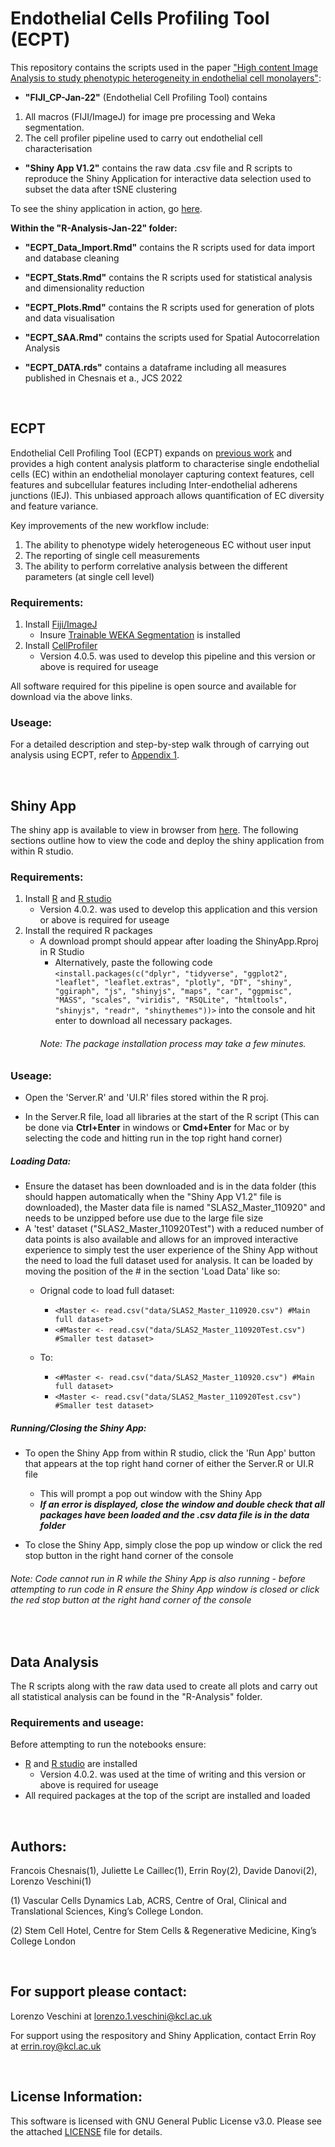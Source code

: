 # Endothelial Cells Profiling Tool (ECPT)

This repository contains the scripts used in the paper ["High content Image Analysis to study phenotypic heterogeneity in endothelial cell monolayers"](https://www.biorxiv.org/content/10.1101/2020.11.17.362277v4):

- **"FIJI_CP-Jan-22"** (Endothelial Cell Profiling Tool) contains
1) All macros (FIJI/ImageJ) for image pre processing and Weka segmentation.
2) The cell profiler pipeline used to carry out endothelial cell characterisation

- **"Shiny App V1.2"** contains the raw data .csv file and R scripts to reproduce the Shiny Application for interactive data selection
 used to subset the data after tSNE clustering

 To see the shiny application in action, go [here](https://errin.shinyapps.io/ECPT_Shiny_App/).

 **Within the "R-Analysis-Jan-22" folder:**

- **"ECPT_Data_Import.Rmd"** contains the R scripts used for data import and database cleaning

- **"ECPT_Stats.Rmd"** contains the R scripts used for statistical analysis and dimensionality reduction

- **"ECPT_Plots.Rmd"** contains the R scripts used for generation of plots and data visualisation

- **"ECPT_SAA.Rmd"** contains the scripts used for Spatial Autocorrelation Analysis  

- **"ECPT_DATA.rds"** contains a dataframe including all measures published in Chesnais et a., JCS 2022

&nbsp;


## ECPT
Endothelial Cell Profiling Tool (ECPT) expands on [previous work](https://journals.sagepub.com/doi/10.1177/2472555218820848) and provides a
high content analysis platform to characterise single endothelial cells (EC) within an endothelial monolayer capturing context features, cell features and subcellular features including Inter-endothelial adherens junctions (IEJ). This unbiased approach allows quantification of EC diversity and feature variance.

Key improvements of the new workflow include:
1) The ability to phenotype widely heterogeneous EC without user input
2) The reporting of single cell measurements  
3) The ability to perform correlative analysis between the different parameters (at single cell level)



### Requirements:
1. Install [Fiji/ImageJ](https://imagej.net/Fiji/Downloads)
   - Insure [Trainable WEKA Segmentation](https://imagej.net/Trainable_Weka_Segmentation) is installed
2. Install [CellProfiler](https://cellprofiler.org/releases)
   - Version 4.0.5. was used to develop this pipeline and this version or above is required for useage

All software required for this pipeline is open source and available for download via the above links.


### Useage:
For a detailed description and step-by-step walk through of carrying out analysis using ECPT, refer to [Appendix 1](https://www.biorxiv.org/content/10.1101/2020.11.17.362277v1.supplementary-material).   

&nbsp;



## Shiny App

The shiny app is available to view in browser from [here](https://errin.shinyapps.io/ECPT_Shiny_App/). The following sections outline how to view the code and deploy the shiny application from within R studio.

### Requirements:
1. Install [R](https://www.r-project.org/) and [R studio](https://rstudio.com/products/rstudio/download/)
   - Version 4.0.2. was used to develop this application and this version or above is required for useage
2. Install the required R packages
   - A download prompt should appear after loading the ShinyApp.Rproj in R Studio
     - Alternatively, paste the following code `<install.packages(c("dplyr", "tidyverse", "ggplot2", "leaflet", "leaflet.extras", "plotly", "DT", "shiny", "ggiraph", "js", "shinyjs", "maps", "car", "ggpmisc", "MASS", "scales", "viridis", "RSQLite", "htmltools", "shinyjs", "readr", "shinythemes"))>` into the console and hit enter to download all necessary packages.
     ###### Note: The package installation process may take a few minutes.

### Useage:
- Open the 'Server.R' and 'UI.R' files stored within the R proj.

- In the Server.R file, load all libraries at the start of the R script (This can be done via **Ctrl+Enter** in windows or **Cmd+Enter** for Mac or by selecting the code and hitting run in the top right hand corner)

##### Loading Data:
- Ensure the dataset has been downloaded and is in the data folder (this should happen automatically when the "Shiny App V1.2" file is downloaded), the Master data file is named "SLAS2_Master_110920" and needs to be unzipped before use due to the large file size
- A 'test' dataset ("SLAS2_Master_110920Test") with a reduced number of data points is also available and allows for an improved interactive experience to simply test the user experience of the Shiny App without the need to load the full dataset used for analysis. It can be loaded by moving the position of the # in the section 'Load Data' like so:
  - Orignal code to load full dataset:
      - `<Master <- read.csv("data/SLAS2_Master_110920.csv") #Main full dataset>`               
      - `<#Master <- read.csv("data/SLAS2_Master_110920Test.csv") #Smaller test dataset>`

   - To:
      - `<#Master <- read.csv("data/SLAS2_Master_110920.csv") #Main full dataset>`                        
      - `<Master <- read.csv("data/SLAS2_Master_110920Test.csv") #Smaller test dataset>`


##### Running/Closing the Shiny App:
- To open the Shiny App from within R studio, click the 'Run App' button that appears at the top right hand corner of either the Server.R or UI.R file
  - This will prompt a pop out window with the Shiny App
  - _**If an error is displayed, close the window and double check that all packages have been loaded and the .csv data file is in the data folder**_

- To close the Shiny App, simply close the pop up window or click the red stop button in the right hand corner of the console

###### Note: Code *cannot* run in R while the Shiny App is also running - before attempting to run code in R ensure the Shiny App window is closed or click the red stop button at the right hand corner of the console  

&nbsp;
&nbsp;

## Data Analysis

The R scripts along with the raw data used to create all plots and carry out all statistical analysis can be found in the "R-Analysis" folder.

### Requirements and useage:

Before attempting to run the notebooks ensure:
- [R](https://www.r-project.org/) and [R studio](https://rstudio.com/products/rstudio/download/) are installed
   - Version 4.0.2. was used at the time of writing and this version or above is required for useage
- All required packages at the top of the script are installed and loaded

&nbsp;
&nbsp;

## Authors:
Francois Chesnais(1), Juliette Le Caillec(1), Errin Roy(2), Davide Danovi(2), Lorenzo Veschini(1)

(1) Vascular Cells Dynamics Lab, ACRS, Centre of Oral, Clinical and Translational Sciences, King’s College London.

(2) Stem Cell Hotel, Centre for Stem Cells & Regenerative Medicine, King’s College London

&nbsp;

## For support please contact:
Lorenzo Veschini at lorenzo.1.veschini@kcl.ac.uk

For support using the respository and Shiny Application, contact Errin Roy at errin.roy@kcl.ac.uk

&nbsp;

## License Information:

This software is licensed with GNU General Public License v3.0. Please see the attached [LICENSE](https://github.com/exr98/HCA-uncovers-metastable-phenotypes-in-hEC-monolayers/blob/main/LICENSE) file for details.
